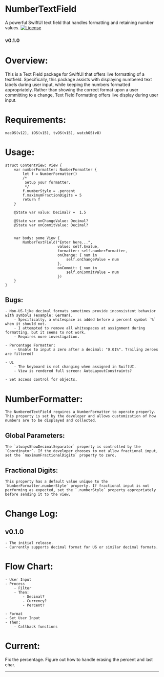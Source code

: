 # NumberTextField
A powerful SwiftUI text field that handles formatting and retaining number values.
[![License](http://img.shields.io/:license-mit-blue.svg?style=flat-square)](http://badges.mit-license.org)
### v0.1.0

# Overview:
This is a Text Field package for SwiftUI that offers live formatting of a textfield. Specifically, this package assists with displaying numbered text labels during user input, while keeping the numbers formatted appropriately. Rather than showing the correct format upon a user committing to a change, Text Field Formatting offers live display during user input.

# Requirements:
    macOS(v12), iOS(v15), tvOS(v15), watchOS(v8)


# Usage:

```
struct ContentView: View {
    var numberFormatter: NumberFormatter {
        let f = NumberFormatter()
        /*
         Setup your formatter.
         */
        f.numberStyle = .percent
        f.maximumFractionDigits = 5
        return f
    }
    
    @State var value: Decimal? =  1.5
    
    @State var onChangeValue: Decimal?
    @State var onCommitValue: Decimal?
    
    
    var body: some View {
        NumberTextField("Enter here...",
                        value: self.$value,
                        formatter: self.numberFormatter,
                        onChange: { num in
                            self.onChangeValue = num
                        },
                        onCommit: { num in
                            self.onCommitValue = num
                        })
    }
}
```



## Bugs:
    - Non-US-like decimal formats sometimes provide inconsistent behavior with symbols (example: German).
        - Specifically, a whitespace is added before a percent symbol `%` when it should not.
        - I attempted to remove all whitespaces at assignment during formatting, but it seems to not work.
        - Requires more investigation.
        
    - Percentage Formatter:
        - Unable to input a zero after a decimal: "0.01%". Trailing zeroes are filtered?
        
    - UI
        - The keyboard is not changing when assigned in SwiftUI.
        - View is rendered full screen: AutoLayoutConstraints?
        
    - Set access control for objects.
        
    
    
# NumberFormatter:
    The NumberedTextField requires a NumberFormatter to operate properly. This property is set by the developer and allows customization of how numbers are to be displayed and collected.
    
## Global Parameters:
    The `alwaysShowDecimalSeparator` property is controlled by the `Coordinator`. If the developer chooses to not allow fractional input, set the `maximumFractionalDigits` property to zero.
    
## Fractional Digits:
    This property has a default value unique to the `NumberFormatter.numberStyle` property. If fractional input is not performing as expected, set the `.numberStyle` property appropriately before sending it to the view.


# Change Log: 
## v0.1.0
    - The initial release. 
    - Currently supports decimal format for US or similar decimal formats.


# Flow Chart:

    - User Input
    - Process
        - Filter
        - Then:
            - Decimal?
            - Currency?
            - Percent?
            
    - Format
    - Set User Input 
    - Then:
        - Callback functions


# Current:
Fix the percentage. Figure out how to handle erasing the percent and last char.


---

